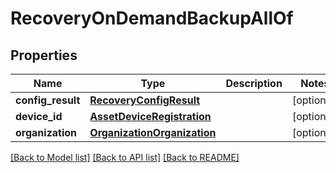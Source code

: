 # RecoveryOnDemandBackupAllOf

## Properties
Name | Type | Description | Notes
------------ | ------------- | ------------- | -------------
**config_result** | [**RecoveryConfigResult**](.md) |  | [optional] 
**device_id** | [**AssetDeviceRegistration**](.md) |  | [optional] 
**organization** | [**OrganizationOrganization**](.md) |  | [optional] 

[[Back to Model list]](../README.md#documentation-for-models) [[Back to API list]](../README.md#documentation-for-api-endpoints) [[Back to README]](../README.md)


